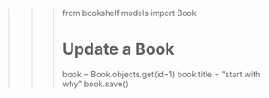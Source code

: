 >>> from bookshelf.models import Book
>>> 
>>> # Update a Book
>>> book = Book.objects.get(id=1)
>>> book.title = "start with why"
>>> book.save()
